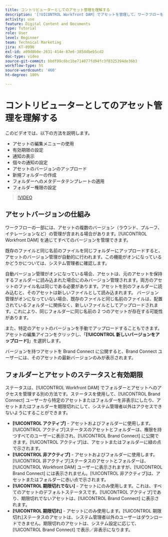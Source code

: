 ```yaml
---
title: コントリビューターとしてのアセット管理を理解する
description: '[!UICONTROL Workfront DAM] でアセットを管理して、ワークフローを改善する方法を説明します。'
activity: use
feature: Digital Content and Documents
type: Tutorial
role: User
level: Beginner
team: Technical Marketing
jira: KT-8996
exl-id: a09d0b0e-2631-414e-87e6-385ddbeb5cd2
doc-type: video
source-git-commit: bbdf99c6bc1be714077fd94fc3f8325394de36b3
workflow-type: ht
source-wordcount: '460'
ht-degree: 100%

---
```


# コントリビューターとしてのアセット管理を理解する

このビデオでは、以下の方法を説明します。

* アセットの編集メニューの使用
* 有効期限の設定
* 通知の表示
* 個々の通知の設定
* アセットのバージョンのアップロード
* 新規フォルダーの作成
* フォルダーへのメタデータテンプレートの適用
* フォルダー権限の設定

>[!VIDEO](https://video.tv.adobe.com/v/3414421/?quality=12&learn=on&enablevpops=1&captions=jpn)

## アセットバージョンの仕組み

ワークフローの一部には、アセットの複数のバージョン（ラウンド、プルーフ、イテレーションなど）の管理が含まれる場合があります。[!UICONTROL Workfront DAM] を通じてすべてのバージョンを管理できます。

既存のファイルと同じ名前のファイルを同じフォルダーにアップロードすると、アセットのバージョン管理が自動的に行われます。この機能がオンになっているかどうかについては、システム管理者に確認します。

自動バージョン管理がオンになっている場合、アセットは、元のアセットを保持するフォルダーに読み込まれた場合にのみバージョン管理されます。両方のアセットのファイル名は同じである必要があります。アセットを別のフォルダーに読み込むと、そのアセットは新しいファイルとして読み込まれます。
バージョン管理がオンになっていない場合、既存のファイルと同じ名前のファイルは、配置されているフォルダーに関係なく、新しいファイルとしてアップロードされます。これにより、同じフォルダーに同じ名前の 2 つのアセットが存在する可能性があります。

また、特定のアセットのバージョンを手動でアップロードすることもできます。アセットの編集アイコンをクリックし、「**[!UICONTROL 新しいバージョンをアップロード]**」を選択します。

バージョンを持つアセットを Brand Connect に公開すると、Brand Connect ユーザーには、そのアセットの最新バージョンのみが表示されます。

## フォルダーとアセットのステータスと有効期限

ステータスは、[!UICONTROL Workfront DAM] でフォルダーとアセットへのアクセスを管理する別の方法です。ステータスを使用して、[!UICONTROL Brand Connect] ユーザーから特定のアセットまたはフォルダーを非表示にしたり、アセットまたはフォルダーを期限切れにして、システム管理者以外はアクセスできないようにすることができます。

* **[!UICONTROL アクティブ]** - アセットおよびフォルダーに使用します。[!UICONTROL アクティブ]ステータスのアセットとフォルダーは、権限を持つすべてのユーザーに表示され、[!UICONTROL Brand Connect] に公開できます。[!UICONTROL アクティブ]は、アセットまたはフォルダーに緑の点で示されます。
* **[!UICONTROL 非アクティブ]** - アセットおよびフォルダーに使用します。 [!UICONTROL 非アクティブ]ステータスのアセットとフォルダーは、[!UICONTROL Workfront DAM] ユーザーに表示されますが、[!UICONTROL Brand Connect] には表示されません。[!UICONTROL 非アクティブ]は、アセットまたはフォルダーに赤い点で示されます。
* **[!UICONTROL 期限切れでない]** - アセットにのみ使用します。これは、すべてのアセットのデフォルトステータスです。[!UICONTROL アクティブ]であり、期限切れでないアセットは、[!UICONTROL Brand Connect] に表示されます。
* **[!UICONTROL 期限切れ]** - アセットにのみ使用します。[!UICONTROL 期限切れ]ステータスのアセットは、システム管理者以外のユーザーはダウンロードできません。期限切れのアセットは、システム設定に応じて、[!UICONTROL Brand Connect] で表示／非表示になります。
